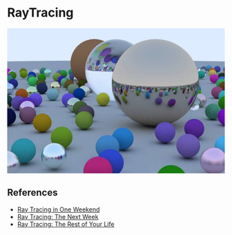 # RayTracing

![Ray Tracing in One Weekend][cover]

## References

- [Ray Tracing in One Weekend][web1]
- [Ray Tracing: The Next Week][web2]
- [Ray Tracing: The Rest of Your Life][web3]


[cover]:                    images/OneWeekend.jpg
[web1]:                     https://raytracing.github.io/books/RayTracingInOneWeekend.html
[web2]:                     https://raytracing.github.io/books/RayTracingTheNextWeek.html
[web3]:                     https://raytracing.github.io/books/RayTracingTheRestOfYourLife.html
